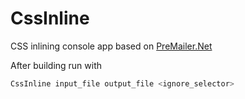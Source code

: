 # CssInline
CSS inlining console app based on [PreMailer.Net](https://github.com/milkshakesoftware/PreMailer.Net)

After building run with
```PowerShell
CssInline input_file output_file <ignore_selector>
```
